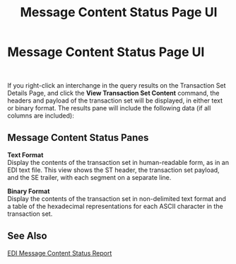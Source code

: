 ﻿---
title: Message Content Status Page UI
TOCTitle: Message Content Status Page UI
ms:assetid: 795bf59c-5290-4c97-984e-0bf36676ca4e
ms:mtpsurl: https://msdn.microsoft.com/en-us/library/Bb743492(v=BTS.80)
ms:contentKeyID: 51529081
ms.date: 08/30/2017
mtps_version: v=BTS.80
f1_keywords:
- bts10.edir2.status.message.contents
---

# Message Content Status Page UI

 

If you right-click an interchange in the query results on the Transaction Set Details Page, and click the **View Transaction Set Content** command, the headers and payload of the transaction set will be displayed, in either text or binary format. The results pane will include the following data (if all columns are included):

## Message Content Status Panes

**Text Format**  
Display the contents of the transaction set in human-readable form, as in an EDI text file. This view shows the ST header, the transaction set payload, and the SE trailer, with each segment on a separate line.

**Binary Format**  
Display the contents of the transaction set in non-delimited text format and a table of the hexadecimal representations for each ASCII character in the transaction set.

## See Also

[EDI Message Content Status Report](https://msdn.microsoft.com/en-us/library/bb727703\(v=bts.80\))


